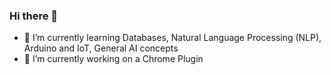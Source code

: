 ### Hi there 👋
- 🌱 I’m currently learning Databases, Natural Language Processing (NLP), Arduino and IoT, General AI concepts
- 🔭 I’m currently working on a Chrome Plugin

<!--
**YehudaTaylor/YehudaTaylor** is a ✨ _special_ ✨ repository because its `README.md` (this file) appears on your GitHub profile.

Here are some ideas to get you started:

- 🔭 I’m currently working on ...
- 🌱 I’m currently learning ...
- 👯 I’m looking to collaborate on ...
- 🤔 I’m looking for help with ...
- 💬 Ask me about ...
- 📫 How to reach me: ...
- 😄 Pronouns: ...
- ⚡ Fun fact: ...
-->
